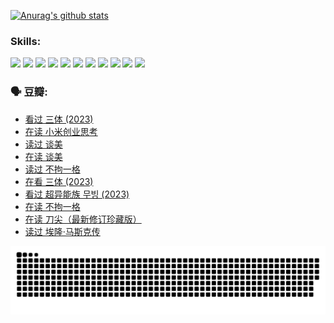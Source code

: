 
[![Anurag's github stats](https://github-readme-stats.vercel.app/api?username=w940853815)](https://github.com/anuraghazra/github-readme-stats)

### Skills:

<code><img height="32" src="https://cdn.jsdelivr.net/npm/simple-icons@v5/icons/python.svg"></code>
<code><img height="32" src="https://cdn.jsdelivr.net/npm/simple-icons@v5/icons/javascript.svg"></code>
<code><img height="32" src="https://cdn.jsdelivr.net/npm/simple-icons@v5/icons/django.svg"></code>
<code><img height="32" src="https://cdn.jsdelivr.net/npm/simple-icons@v5/icons/flask.svg"></code>
<code><img height="32" src="https://cdn.jsdelivr.net/npm/simple-icons@v5/icons/vuetify.svg"></code>
<code><img height="32" src="https://cdn.jsdelivr.net/npm/simple-icons@v5/icons/git.svg"></code>
<code><img height="32" src="https://cdn.jsdelivr.net/npm/simple-icons@v5/icons/docker.svg"></code>
<code><img height="32" src="https://cdn.jsdelivr.net/npm/simple-icons@v5/icons/postgresql.svg"></code>
<code><img height="32" src="https://cdn.jsdelivr.net/npm/simple-icons@v5/icons/elasticsearch.svg"></code>
<code><img height="32" src="https://cdn.jsdelivr.net/npm/simple-icons@v5/icons/macos.svg"></code>
<code><img height="32" src="https://cdn.jsdelivr.net/npm/simple-icons@v5/icons/linux.svg"></code>

### 🗣 豆瓣:

<!-- DOUBAN-ACTIVITIES:START -->
- [看过 三体‎ (2023)](https://www.douban.com/people/136069238/status/4574263039/?_i=12710643)
- [在读 小米创业思考](https://www.douban.com/people/136069238/status/4572047905/?_i=12710643)
- [读过 谈美](https://www.douban.com/people/136069238/status/4572047629/?_i=12710643)
- [在读 谈美](https://www.douban.com/people/136069238/status/4560861771/?_i=12710643)
- [读过 不拘一格](https://www.douban.com/people/136069238/status/4560861445/?_i=12710643)
- [在看 三体‎ (2023)](https://www.douban.com/people/136069238/status/4558185093/?_i=12710643)
- [看过 超异能族 무빙‎ (2023)](https://www.douban.com/people/136069238/status/4556824186/?_i=12710643)
- [在读 不拘一格](https://www.douban.com/people/136069238/status/4541712161/?_i=12710643)
- [在读 刀尖（最新修订珍藏版）](https://www.douban.com/people/136069238/status/4541711339/?_i=12710643)
- [读过 埃隆·马斯克传](https://www.douban.com/people/136069238/status/4541710351/?_i=12710643)
<!-- DOUBAN-ACTIVITIES:END -->


![Snake animation](https://raw.githubusercontent.com/w940853815/w940853815/output/github-contribution-grid-snake.svg)

<!--
**w940853815/w940853815** is a ✨ _special_ ✨ repository because its `README.md` (this file) appears on your GitHub profile.

Here are some ideas to get you started:

- 🔭 I’m currently working on ...
- 🌱 I’m currently learning ...
- 👯 I’m looking to collaborate on ...
- 🤔 I’m looking for help with ...
- 💬 Ask me about ...
- 📫 How to reach me: ...
- 😄 Pronouns: ...
- ⚡ Fun fact: ...
-->
